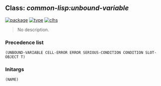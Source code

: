 ## Class: ***common-lisp:unbound-variable***
[![package](https://img.shields.io/badge/Package-COMMON--LISP-5f9ea0.svg?style=social&colorA=999999)](../) [![type](https://img.shields.io/badge/Type-Class-5f9ea0.svg?style=social&colorA=999999)](../#class) [![clhs](https://img.shields.io/badge/CLHS-UNBOUND--VARIABLE-5f9ea0.svg?style=social&colorA=999999)](http://www.lispworks.com/documentation/HyperSpec/Body/e_unbo_1.htm) 

> No description.

### Precedence list
```
(UNBOUND-VARIABLE CELL-ERROR ERROR SERIOUS-CONDITION CONDITION SLOT-OBJECT T)
```
### Initargs
```
(NAME)
```

